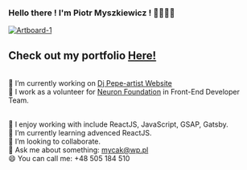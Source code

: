 ### Hello there ! I'm Piotr Myszkiewicz ! 👋🤓👋🤓
<a href="https://ibb.co/v3QKPR3"><img src="https://i.ibb.co/ZBYk87B/Artboard-1.png" alt="Artboard-1" border="0"></a>
## Check out my portfolio  <a href="https://distracted-babbage-ab739a.netlify.app/">Here!</a>

<br>🔭 I’m currently working on <a href="https://hopeful-bassi-ed99b4.netlify.app/">Dj Pepe-artist Website</a>
<br>🔭 I work as a volunteer for <a href="https://pl-pl.facebook.com/pg/neuronfoundation/posts/?ref=page_internal">Neuron Foundation</a> in Front-End Developer Team.


<br>🏓 I enjoy working with include ReactJS, JavaScript, GSAP, Gatsby.
<br>🌱 I’m currently learning advenced ReactJS.
<br>👯 I’m looking to collaborate.
<br>💬 Ask me about something: mycak@wp.pl
<br>😄 You can call me: +48 505 184 510

<!--
**mycak/mycak** is a ✨ _special_ ✨ repository because its `README.md` (this file) appears on your GitHub profile.


Hello ! I'm Piotr !
Here are some ideas to get you started:

- 🔭 I’m currently working on ...
- 🌱 I’m currently learning ...
- 👯 I’m looking to collaborate on ...
- 🤔 I’m looking for help with ...
- 💬 Ask me about ...
- 📫 How to reach me: ...
- 😄 Pronouns: ...
- ⚡ Fun fact: ...
-->
